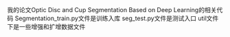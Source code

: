 我的论文Optic Disc and Cup Segmentation Based on Deep Learning的相关代码
Segmentation_train.py文件是训练入库
seg_test.py文件是测试入口
util文件下是一些增强和扩增数据文件
